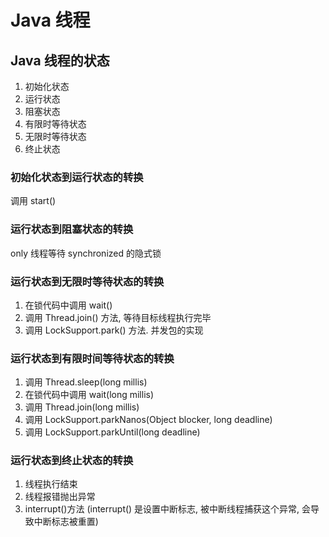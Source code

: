 # Java 线程

## Java 线程的状态
1. 初始化状态
2. 运行状态
3. 阻塞状态
4. 有限时等待状态
5. 无限时等待状态
6. 终止状态

### 初始化状态到运行状态的转换
调用 start()

### 运行状态到阻塞状态的转换
only 线程等待 synchronized 的隐式锁

### 运行状态到无限时等待状态的转换
1. 在锁代码中调用 wait()
2. 调用 Thread.join() 方法, 等待目标线程执行完毕
3. 调用 LockSupport.park() 方法. 并发包的实现

### 运行状态到有限时间等待状态的转换
1. 调用 Thread.sleep(long millis)
2. 在锁代码中调用 wait(long millis)
3. 调用 Thread.join(long millis)
4. 调用 LockSupport.parkNanos(Object blocker, long deadline)
5. 调用 LockSupport.parkUntil(long deadline)

### 运行状态到终止状态的转换
1. 线程执行结束
2. 线程报错抛出异常
3. interrupt()方法 (interrupt() 是设置中断标志, 被中断线程捕获这个异常, 会导致中断标志被重置)



